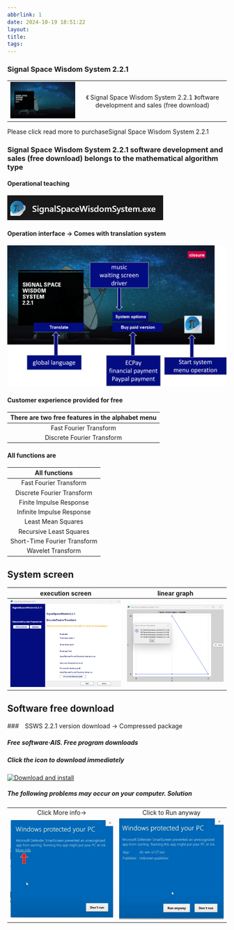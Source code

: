 ```yaml
---
abbrlink: 1
date: 2024-10-19 18:51:22
layout:
title:
tags:
---
```



###  Signal Space Wisdom System 2.2.1
|   |      |
|:--  |:--:|
| ![ ](/files/SSWS/圖片1.png)   |  《   Signal Space Wisdom System 2.2.1 》oftware development and sales (free download)  |

Please click read more to purchaseSignal Space Wisdom System 2.2.1  <!-- more -->

### Signal Space Wisdom System 2.2.1 software development and sales (free download) belongs to the mathematical algorithm type

#### Operational teaching

![Signal Space Wisdom System 2.2.1](/files/SSWS/SSYS.jpg)


#### Operation interface -> Comes with translation system

![Signal Space Wisdom System 2.2.1](/files/SSWS/圖片2.png)

#### Customer experience provided for free

| There are two free features in the alphabet menu  |      
|:--:  |
|Fast Fourier Transform|
|Discrete Fourier Transform|

####  All functions are

| All functions |      
|:--:  |
|Fast Fourier Transform|
|Discrete Fourier Transform|
|Finite Impulse Response|
|Infinite Impulse Response|
|Least Mean Squares|
|Recursive Least Squares|
|Short-Time Fourier Transform|
|Wavelet Transform|




## System screen


| execution screen |  linear graph |     
|:--:  |:--:  |
| ![](/files/SSWS/SSWS.jpg) | ![](/files/SSWS/mode.jpg) |






## Software free download

###　SSWS 2.2.1 version download -> Compressed package
##### Free software·AIS. Free program downloads
##### Click the icon to download immediately





  [![Download and install](/images/Install/anur7-auiac-001.ico)](/files/SSWS/install.wise.exe)  

##### The following problems may occur on your computer. Solution
|   |      |
|:--:  |:--:|
|  Click More info->  |  Click to Run anyway  |
| ![](/files/Safety_Tips/A.jpg)    |  ![](/files/Safety_Tips/B.jpg)  |

